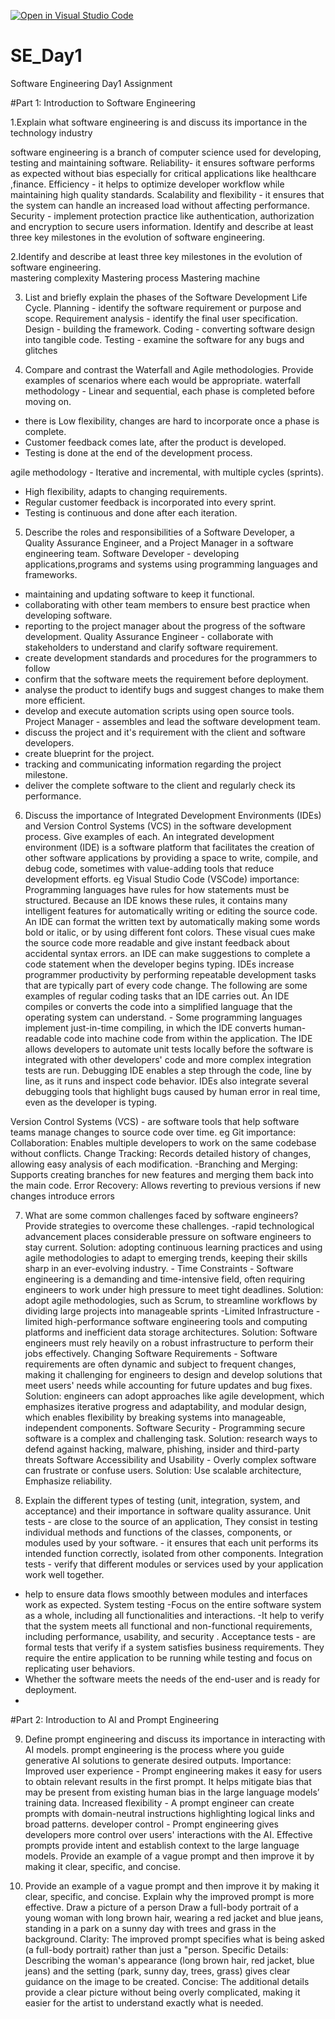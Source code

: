 [![Open in Visual Studio Code](https://classroom.github.com/assets/open-in-vscode-2e0aaae1b6195c2367325f4f02e2d04e9abb55f0b24a779b69b11b9e10269abc.svg)](https://classroom.github.com/online_ide?assignment_repo_id=18473029&assignment_repo_type=AssignmentRepo)
# SE_Day1
Software Engineering Day1 Assignment

#Part 1: Introduction to Software Engineering

1.Explain what software engineering is and discuss its importance in the technology industry

software engineering is a branch of computer science used for developing, testing and maintaining software.
Reliability- it ensures software performs as expected without bias especially for critical applications like healthcare ,finance. 
Efficiency - it helps to optimize developer workflow while maintaining high quality standards.
Scalability and flexibility - it ensures that the system can handle an increased load without affecting performance.
Security - implement protection practice like authentication, authorization and encryption to secure users information. Identify and describe at least three key milestones in the evolution of software engineering.


2.Identify and describe at least three key milestones in the evolution of software engineering.  
mastering complexity
Mastering process
Mastering machine


3. List and briefly explain the phases of the Software Development Life Cycle.
Planning - identify the software requirement or purpose and scope.
Requirement analysis - identify the final user specification. 
Design - building the framework. 
Coding - converting software design into tangible code.
Testing - examine the software for any bugs and glitches

4. Compare and contrast the Waterfall and Agile methodologies. Provide examples of scenarios where each would be appropriate.
waterfall methodology - Linear and sequential, each phase is completed before moving on. 
- there is Low flexibility,
changes are hard to incorporate once a phase is complete.
- Customer feedback comes late, after the product is developed.
- Testing is done at the end of the development process.

agile methodology - Iterative and incremental, with multiple cycles (sprints). 
- High flexibility, adapts to changing requirements. 
- Regular customer feedback is incorporated into every sprint. 
- Testing is continuous and done after each iteration.


5. Describe the roles and responsibilities of a Software Developer, a Quality Assurance Engineer, and a Project Manager in a software engineering team.
Software Developer - developing applications,programs and systems using programming languages and frameworks.
- maintaining and updating software to keep it functional. 
- collaborating with other team members to ensure best practice when developing software.
- reporting to the project manager about the progress of the software development.
Quality Assurance Engineer - collaborate with stakeholders to understand and clarify software requirement.
- create development standards and procedures for the programmers to follow
- confirm that the software meets the requirement before deployment. 
- analyse the product to identify bugs and suggest changes to make them more efficient. 
- develop and execute automation scripts using open source tools.
Project Manager - assembles and lead the software development team.
 - discuss the project and it's requirement with the client and software developers.
 - create blueprint for the project.
 - tracking and communicating information regarding the project milestone.
 - deliver the complete software to the client and regularly check its performance.


6. Discuss the importance of Integrated Development Environments (IDEs) and Version Control Systems (VCS) in the software development process. Give examples of each.
An integrated development environment (IDE) is a software platform that facilitates the creation of other software applications by providing a space to write, compile, and debug code, sometimes with value-adding tools that reduce development efforts. eg Visual Studio Code (VSCode)
importance:
Programming languages have rules for how statements must be structured. Because an IDE knows these rules, it contains many intelligent features for automatically writing or editing the source code.
An IDE can format the written text by automatically making some words bold or italic, or by using different font colors. These visual cues make the source code more readable and give instant feedback about accidental syntax errors.
an IDE can make suggestions to complete a code statement when the developer begins typing.
IDEs increase programmer productivity by performing repeatable development tasks that are typically part of every code change. The following are some examples of regular coding tasks that an IDE carries out.
An IDE compiles or converts the code into a simplified language that the operating system can understand. - Some programming languages implement just-in-time compiling, in which the IDE converts human-readable code into machine code from within the application.
The IDE allows developers to automate unit tests locally before the software is integrated with other developers' code and more complex integration tests are run.
Debugging IDE enables a step through the code, line by line, as it runs and inspect code behavior. IDEs also integrate several debugging tools that highlight bugs caused by human error in real time, even as the developer is typing.

Version Control Systems (VCS) - are software tools that help software teams manage changes to source code over time. eg Git
importance:
Collaboration: Enables multiple developers to work on the same codebase without conflicts.
Change Tracking: Records detailed history of changes, allowing easy analysis of each modification. 
-Branching and Merging: Supports creating branches for new features and merging them back into the main code.
Error Recovery: Allows reverting to previous versions if new changes introduce errors

7. What are some common challenges faced by software engineers? Provide strategies to overcome these challenges.
-rapid technological advancement places considerable pressure on software engineers to stay current.
 Solution: adopting continuous learning practices and using agile methodologies to adapt to emerging trends, keeping their skills sharp in an ever-evolving industry. -
Time Constraints - Software engineering is a demanding and time-intensive field, often requiring engineers to work under high pressure to meet tight deadlines.
 Solution: adopt agile methodologies, such as Scrum, to streamline workflows by dividing large projects into manageable sprints 
-Limited Infrastructure - limited high-performance software engineering tools and computing platforms and inefficient data storage architectures. 
 Solution: Software engineers must rely heavily on a robust infrastructure to perform their jobs effectively.
Changing Software Requirements - Software requirements are often dynamic and subject to frequent changes, making it challenging for engineers to design and develop solutions that meet users' needs while accounting for future updates and bug fixes. 
Solution: engineers can adopt approaches like agile development, which emphasizes iterative progress and adaptability, and modular design, which enables flexibility by breaking systems into manageable, independent components.
Software Security - Programming secure software is a complex and challenging task. 
Solution: research ways to defend against hacking, malware, phishing, insider and third-party threats
Software Accessibility and Usability - Overly complex software can frustrate or confuse users. 
Solution: Use scalable architecture, Emphasize reliability.

8. Explain the different types of testing (unit, integration, system, and acceptance) and their importance in software quality assurance.
Unit tests - are close to the source of an application, They consist in testing individual methods and functions of the classes, components, or modules used by your software. - it ensures that each unit performs its intended function correctly, isolated from other components.
 Integration tests - verify that different modules or services used by your application work well together.
 - help to ensure data flows smoothly between modules and interfaces work as expected.
 System testing -Focus on the entire software system as a whole, including all functionalities and interactions.
 -It help to verify that the system meets all functional and non-functional requirements, including performance, usability, and security .
Acceptance tests - are formal tests that verify if a system satisfies business requirements. They require the entire application to be running while testing and focus on replicating user behaviors. 
- Whether the software meets the needs of the end-user and is ready for deployment.
- 
#Part 2: Introduction to AI and Prompt Engineering

9. Define prompt engineering and discuss its importance in interacting with AI models.
 prompt engineering  is the process where you guide generative AI solutions to generate desired outputs.
Importance:
Improved user experience - Prompt engineering makes it easy for users to obtain relevant results in the first prompt. It helps mitigate bias that may be present from existing human bias in the large language models’ training data.
Increased flexibility - A prompt engineer can create prompts with domain-neutral instructions highlighting logical links and broad patterns.
developer control - Prompt engineering gives developers more control over users' interactions with the AI. Effective prompts provide intent and establish context to the large language models. Provide an example of a vague prompt and then improve it by making it clear, specific, and concise.

10. Provide an example of a vague prompt and then improve it by making it clear, specific, and concise. Explain why the improved prompt is more effective.
Draw a picture of a person
Draw a full-body portrait of a young woman with long brown hair, wearing a red jacket and blue jeans, standing in a park on a sunny day with trees and grass in the background.
Clarity: The improved prompt specifies what is being asked (a full-body portrait) rather than just a "person.
Specific Details: Describing the woman's appearance (long brown hair, red jacket, blue jeans) and the setting (park, sunny day, trees, grass) gives clear guidance on the image to be created.
Concise: The additional details provide a clear picture without being overly complicated, making it easier for the artist to understand exactly what is needed.
